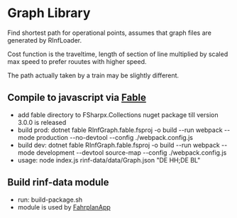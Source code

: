 # Graph Library

Find shortest path for operational points, assumes that graph files are generated by RInfLoader.

Cost function is the traveltime, length of section of line multiplied by scaled max speed to prefer rouutes with higher speed.

The path actually taken by a train may be slightly different.

## Compile to javascript via [Fable](https://github.com/fable-compiler/Fable)

* add fable directory to FSharpx.Collections nuget package till version 3.0.0 is released
* build prod: dotnet fable RInfGraph.fable.fsproj -o build --run webpack --mode production --no-devtool --config ./webpack.config.js
* build dev: dotnet fable RInfGraph.fable.fsproj -o build --run webpack --mode development --devtool source-map --config ./webpack.config.js
* usage: node index.js rinf-data/data/Graph.json "DE   HH;DE   BL"

## Build rinf-data module

* run: build-package.sh
* module is used by [FahrplanApp](https://github.com/bergmannjg/FahrplanApp)

